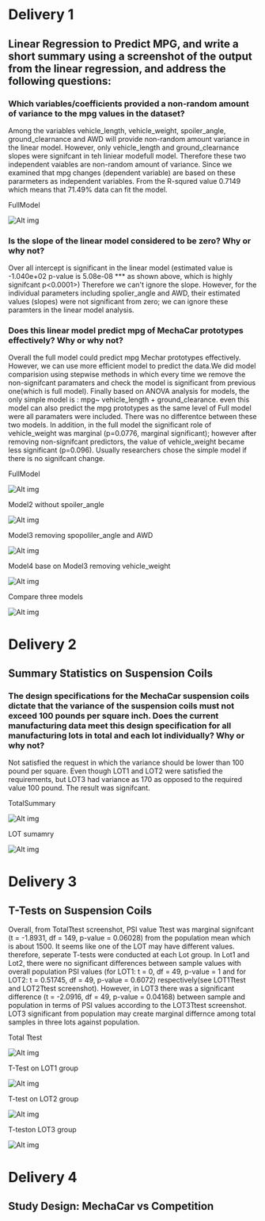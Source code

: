 # Delivery 1
## Linear Regression to Predict MPG, and write a short summary using a screenshot of the output from the linear regression, and address the following questions:

### Which variables/coefficients provided a non-random amount of variance to the mpg values in the dataset?
Among the variables vehicle_length, vehicle_weight, spoiler_angle, ground_clearnance and AWD will provide non-random amount variance in the linear model. However, only vehicle_length and ground_clearnance slopes were signifcant in teh liniear modefull model. Therefore these two independent vaiables are non-random  amount of variance. 
Since we examined that mpg changes (dependent variable) are based on these pararmeters as independent variables. From the R-squred value 0.7149 which means that 71.49% data can fit the model.

FullModel

![Alt img](Resources/MechaCar_fullModel.png)

### Is the slope of the linear model considered to be zero? Why or why not?
Over all intercept is significant in the linear model (estimated value is -1.040e+02 p-value is 5.08e-08 *** as shown above, which is highly signifcant p<0.0001>) Therefore we can't ignore the slope. However, for the individual parameters including spolier_angle and AWD, their estimated values (slopes) were not significant from zero; we can ignore these paramters in the linear model analysis. 

### Does this linear model predict mpg of MechaCar prototypes effectively? Why or why not?

Overall the full model could predict mpg Mechar prototypes effectively. However, we can use more efficient model to predict the data.We did model comparision using stepwise methods in which every time we remove the non-signifcant paramaters and check the model is significant from previous one(which is full model). Finally based on ANOVA analysis for models, the only simple model is :
mpg~ vehicle_length + ground_clearance. 
even this model can also predict the mpg prototypes as the same level of Full model were all paramaters were included. There was no differentce between these two models. In addition, in the full model the significant role of vehicle_weight was marginal (p=0.0776, marginal significant); however after removing non-signifcant predictors, the value of vehicle_weight became less significant (p=0.096). Usually researchers chose the simple model if there is no signifcant change.

FullModel

![Alt img](Resources/MechaCar_fullModel.png)


Model2 without spoiler_angle


![Alt img](Resources/MechaCar_Model2.png)


Model3 removing spopoliler_angle and AWD


![Alt img](Resources/MechaCar_Model3.png)


Model4 base on Model3 removing vehicle_weight


![Alt img](Resources/MechaCar_Model4.png)


Compare three models


![Alt img](Resources/model_comparision.png)


# Delivery 2
##  Summary Statistics on Suspension Coils

### The design specifications for the MechaCar suspension coils dictate that the variance of the suspension coils must not exceed 100 pounds per square inch. Does the current manufacturing data meet this design specification for all manufacturing lots in total and each lot individually? Why or why not?

Not satisfied the request in which the variance should be lower than 100 pound per square. Even though LOT1 and LOT2 were satisfied the requirements, but  LOT3 had variance as 170 as opposed to the required value 100 pound. The result was signifcant. 

TotalSummary

![Alt img](Resources/total_summary.png)

LOT sumamry

![Alt img](Resources/lot_summary.png)

# Delivery 3
## T-Tests on Suspension Coils
Overall, from TotalTtest screenshot, PSI value Ttest was marginal signifcant (t = -1.8931, df = 149, p-value = 0.06028) from the population mean which is about 1500. It seems like one of the LOT may have different values. therefore, seperate T-tests were conducted at each Lot  group. In Lot1 and Lot2, there were no significant differences between sample values with overall population PSI values (for LOT1: t = 0, df = 49, p-value = 1 and for LOT2: t = 0.51745, df = 49, p-value = 0.6072) respectively(see LOT1Ttest and LOT2Ttest screenshot). However, in LOT3 there was a significant difference (t = -2.0916, df = 49, p-value = 0.04168) between sample and population in terms of PSI values according to the LOT3Ttest screenshot. LOT3 significant from population may create marginal differnce among total samples in three lots against population.

Total Ttest

![Alt img](Resources/totalTtest.png)

T-Test on LOT1 group

![Alt img](Resources/LOT1Test.png)

T-test on LOT2 group

![Alt img](Resources/LOT2Ttest.png)

T-teston LOT3 group

![Alt img](Resources/LOT3Ttest.png)



# Delivery 4

## Study Design: MechaCar vs Competition



